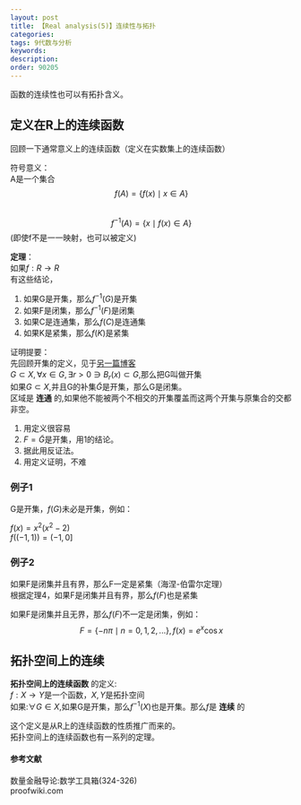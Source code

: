 ```yaml
---
layout: post
title: 【Real analysis(5)】连续性与拓扑
categories:
tags: 9代数与分析
keywords:
description:
order: 90205
---
```


函数的连续性也可以有拓扑含义。

## 定义在R上的连续函数

回顾一下通常意义上的连续函数（定义在实数集上的连续函数）  

符号意义：  
A是一个集合  
$$f(A)=\{ f(x) \mid x \in A\}$$  
$$f^{-1}(A)=\{ x\mid f(x) \in A\}$$(即使f不是一一映射，也可以被定义)  

**定理**：  
如果$f: R\to R$  
有这些结论，  
1. 如果G是开集，那么$f^{-1}(G)$是开集
2. 如果F是闭集，那么$f^{-1}(F)$是闭集
3. 如果C是连通集，那么$f(C)$是连通集
4. 如果K是紧集，那么$f(K)$是紧集

证明提要：  
先回顾开集的定义，见于[另一篇博客](http://www.guofei.site/2017/06/29/set.html#title20)  
$G \subset X ,\forall x \in G , \exists r>0 \ni B_r(x) \subset G$,那么把G叫做开集  
如果$G\subset X$,并且G的补集$\tilde G$是开集，那么G是闭集。   
区域是 **连通** 的,如果他不能被两个不相交的开集覆盖而这两个开集与原集合的交都非空。  

1. 用定义很容易
2. $F=\tilde G$是开集，用1的结论。
3. 据此用反证法。
4. 用定义证明，不难

### 例子1
G是开集，$f(G)$未必是开集，例如：  

$f(x)=x^2(x^2-2)$  
$f((-1,1))=(-1,0]$  

### 例子2
如果F是闭集并且有界，那么F一定是紧集（海涅-伯雷尔定理）  
根据定理4，如果F是闭集并且有界，那么$f(F)$也是紧集  

如果F是闭集并且无界，那么$f(F)$不一定是闭集，例如：  
$$F=\{-n\pi \mid n=0,1,2,...\},f(x)=e^x \cos x$$

## 拓扑空间上的连续

**拓扑空间上的连续函数** 的定义:  
$f:X \to Y$是一个函数，$X,Y$是拓扑空间  
如果:$\forall G \in X$,如果G是开集，那么$f^{-1}(X)$也是开集。那么$f$是 **连续** 的

这个定义是从R上的连续函数的性质推广而来的。  
拓扑空间上的连续函数也有一系列的定理。  



#### 参考文献

数量金融导论:数学工具箱(324-326)    
proofwiki.com  
